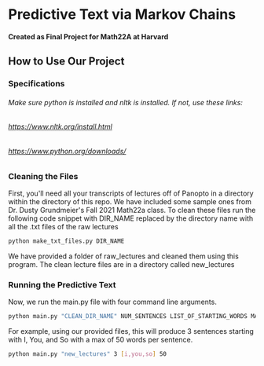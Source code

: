 # Predictive Text via Markov Chains
#### Created as Final Project for Math22A at Harvard
## How to Use Our Project
### Specifications
###### Make sure python is installed and nltk is installed. If not, use these links:
###### https://www.nltk.org/install.html
###### https://www.python.org/downloads/

### Cleaning the Files
First, you'll need all your transcripts of lectures off of Panopto in a directory within the directory of this repo. We have included some sample ones from Dr. Dusty Grundmeier's Fall 2021 Math22a class. 
To clean these files run the following code snippet with DIR_NAME replaced by the directory name with all the .txt files of the raw lectures
```bash
python make_txt_files.py DIR_NAME
```
We have provided a folder of raw_lectures and cleaned them using this program. The clean lecture files are in a directory called new_lectures
### Running the Predictive Text
Now, we run the main.py file with four command line arguments. 
```bash
python main.py "CLEAN_DIR_NAME" NUM_SENTENCES LIST_OF_STARTING_WORDS MAX_WORDS
```
For example, using our provided files, this will produce 3 sentences starting with I, You, and So with a max of 50 words per sentence. 
```bash
python main.py "new_lectures" 3 [i,you,so] 50   
```
